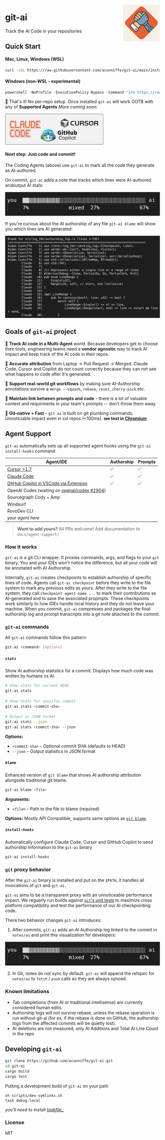 
<img src="assets/docs/git-ai.png" align="right"
     alt="Git AI by acunniffe/git-ai" width="120" height="120">

<h1 align="left"><b>git-ai</b></h1>
<p align="left">Track the AI Code in your repositories</p>

## Quick Start 

#### Mac, Linux, Windows (WSL)

```bash
curl -sSL https://raw.githubusercontent.com/acunniffe/git-ai/main/install.sh | bash
```

#### Windows (non-WSL - experimental)

```powershell
powershell -NoProfile -ExecutionPolicy Bypass -Command "irm https://raw.githubusercontent.com/acunniffe/git-ai/main/install.ps1 | iex"
```

🎊 That's it! No per-repo setup. Once installed `git-ai` will work OOTB with any of **Supported Agents** *More coming soon*:

<img src="assets/docs/supported-agents.png" width="320" />

#### Next step: **Just code and commit!**
The Coding Agents (above) use `git-ai` to mark all the code they generate as AI-authored. 

On commit, `git-ai` adds a note that tracks which lines were AI-authored andoutput AI stats:

![alt](/assets/docs/graph.jpg) 

If you're curious about the AI authorship of any file `git-ai blame` will show you which lines are AI generated:

![alt](/assets/docs/blame-cmd.jpg)


## Goals of `git-ai` project

🤖 **Track AI code in a Multi-Agent** world. Because developers get to choose their tools, engineering teams need a **vendor agnostic** way to track AI impact and keep track of the AI code in their repos. 

🎯 **Accurate attribution** from Laptop → Pull Request → Merged. Claude Code, Cursor and Copilot do not count correctly because they can not see what happens to code after it's generated. 

🔄 **Support real-world git workflows** by making sure AI-Authorship annotations survive a `merge --squash`, `rebase`, `reset`, `cherry-pick` etc.

🔗 **Maintain link between prompts and code** - there is a lot of valuable context and requirments in your team's prompts -- don't throw them away. 

🚀 **Git-native + Fast** - `git-ai` is built on git plumbing commands. Unnoticiable impact even in xxl repos (<100ms). **we test in [Chromium](https://github.com/chromium/chromium)**








## Agent Support

`git-ai` automatically sets up all supported agent hooks using the `git-ai install-hooks` command

| Agent/IDE | Authorship | Prompts |
| --- | --- | --- |
| [Cursor >1.7](https://usegitai.com/docs/agent-support/cursor) | ✅ | ✅ |
| [Claude Code](https://usegitai.com/docs/agent-support/claude-code) | ✅ | ✅ |
| [GitHub Copilot in VSCode via Extension](https://usegitai.com/docs/agent-support/vs-code-github-copilot) | ✅ | ✅ |
| OpenAI Codex (waiting on [openai/codex #2904](https://github.com/openai/codex/pull/2904)) |  |  |
| Sourcegraph Cody + Amp |  |  |
| Windsurf |  |  |
| RovoDev CLI |  |  |
| _your agent here_ |  |  |

> **Want to add yours?** All PRs welcome! Add documentation to `docs/agent-support/`

### How it works

`git-ai` is a git CLI wrapper. It proxies commands, args, and flags to your `git` binary. You and your IDEs won't notice the difference, but all your code will be annotated with AI Authorship.

Internally, `git-ai` creates checkpoints to establish authorship of specific lines of code. Agents call `git-ai checkpoint` before they write to the file system to mark any previous edits as yours. After they write to the file system, they call `checkpoint agent-name ...` to mark their contributions as AI-generated and to save the associated propmpts. These checkpoints work similarly to how IDEs handle local history and they do not leave your machine. When you commit, `git-ai` compresses and packages the final authorship log and prompt transcripts into a git note attached to the commit.


### `git-ai` commands

All `git-ai` commands follow this pattern:

```bash
git-ai <command> [options]
```
##### `stats`

Show AI authorship statistics for a commit. Displays how much code was written by humans vs AI.

```bash
# Show stats for current HEAD
git-ai stats

# Show stats for specific commit
git-ai stats <commit-sha>

# Output in JSON format
git-ai stats --json
git-ai stats <commit-sha> --json
```

**Options:**
- `<commit-sha>` - Optional commit SHA (defaults to HEAD)
- `--json` - Output statistics in JSON format

##### `blame`

Enhanced version of `git blame` that shows AI authorship attribution alongside traditional git blame.

```bash
git-ai blame <file>
```

**Arguments:**
- `<file>` - Path to the file to blame (required)

**Options:**
Mostly API Compatible, supports same options as [`git blame`](https://git-scm.com/docs/git-blame). 

##### `install-hooks`

Automatically configure Claude Code, Cursor and GitHub Copilot to send authorship information to the `git-ai` binary 

```bash
git-ai install-hooks
```

### `git` proxy behavior 

After the `git-ai` binary is installed and put on the `$PATH`, it handles all invocations of `git` and `git-ai`. 

`git-ai` aims to be a transparent proxy with an unnoticeable performance impact. We reguarly run builds against [`git`'s unit tests](https://github.com/git/git/tree/master/t) to maximize cross platform compatibility and test the performance of our AI checkpointing code.

There two behavior changes `git-ai` introduces:

1. After commits, `git-ai` adds an AI Authorship log linked to the commit in `notes/ai` and print this visualization for developers: 

![alt](/assets/docs/graph.jpg)

2. In Git, notes do not sync by default. `git-ai` will append the refspec for `notes/ai` to `fetch` / `push` calls so they are always synced. 


### Known limitations

- Tab completions (from AI or traditional intellisense) are currently considered human edits.
- Authorship logs will not survive rebase, unless the rebase operation is run without git-ai (for ex, if the rebase is done on GitHub, the authorship logs from the affected commits will be quietly lost).
- AI deletions are not measured, only AI Additions and Total AI Line Count in the repo

## Developing `git-ai`

```bash
git clone https://github.com/acunniffe/git-ai.git
cd git-ai
cargo build
cargo test
```

Putting a development build of `git-ai` on your path

```
sh scripts/dev-symlinks.sh
task debug:local 
```
_you'll need to install [taskfile_](https://taskfile.dev/docs/installation)_


### License

MIT
